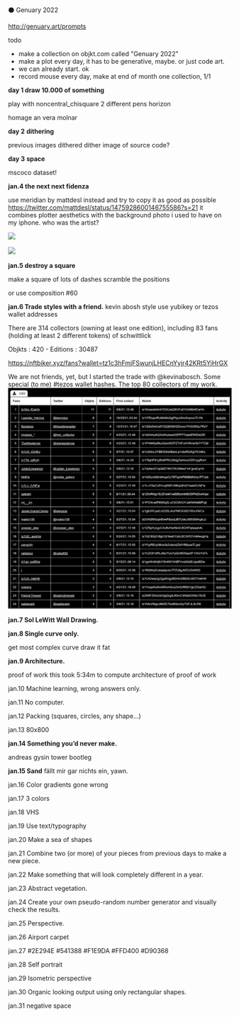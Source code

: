 ⚫ Genuary 2022

http://genuary.art/prompts

todo
- make a collection on objkt.com called "Genuary 2022"
- make a plot every day, it has to be generative, maybe. or just code art.
- we can already start. ok
- record mouse every day, make at end of month one collection, 1/1

**day 1
draw 10.000 of something**

play with noncentral_chisquare
2 different pens
horizon

homage an vera molnar

**day 2** 
**dithering**

previous images dithered
dither image of source code?

**day 3**
**space**

mscoco dataset!

**jan.4
the next next fidenza**

use meridian by mattdesl instead and try to copy it as good as possible https://twitter.com/mattdesl/status/1475928600146755586?s=21
it combines plotter aesthetics with the background photo i used to have on my iphone. who was the artist?

![](C:/Users/MARCEL~1/AppData/Local/Temp/889f1037dae24ed381f1e5375a6defc6.jpg)

![](C:/Users/MARCEL~1/AppData/Local/Temp/2022-01-05-10-54-26.png)

**jan.5
destroy a square**

make a square of lots of dashes
scramble the positions

or use composition #60

**jan.6
Trade styles with a friend.**
kevin abosh style
use yubikey or tezos wallet addresses

There are 314 collectors (owning at least one edition), including 83 fans (holding at least 2 different tokens) of schwittlick

Objkts : 420 - Editions : 30487

https://nftbiker.xyz/fans?wallet=tz1c3hFmjFSwunjLHECnYyjr42KRt5YiHrGX

We are not friends, yet, but I started the trade with @kevinabosch. Some special (to me) #tezos wallet hashes. The top 80 collectors of my work. 
![img.png](img.png)


**jan.7
Sol LeWitt Wall Drawing.**



**jan.8
Single curve only.**

get most complex curve
draw it fat

**jan.9
Architecture.**

proof of work
this took 5:34m to compute
architecture of proof of work

jan.10
Machine learning, wrong answers only.

jan.11
No computer.

jan.12
Packing (squares, circles, any shape…)

jan.13
80x800

**jan.14
Something you’d never make.**

andreas gysin tower bootleg

**jan.15
Sand**
fällt mir gar nichts ein, yawn.


jan.16
Color gradients gone wrong

jan.17
3 colors

jan.18
VHS

jan.19
Use text/typography

jan.20
Make a sea of shapes

jan.21
Combine two (or more) of your pieces from previous days to make a new piece.

jan.22
Make something that will look completely different in a year.

jan.23
Abstract vegetation.

jan.24
Create your own pseudo-random number generator and visually check the results.

jan.25
Perspective.

jan.26
Airport carpet

jan.27
#2E294E #541388 #F1E9DA #FFD400 #D90368

jan.28
Self portrait

jan.29
Isometric perspective

jan.30
Organic looking output using only rectangular shapes.

jan.31
negative space